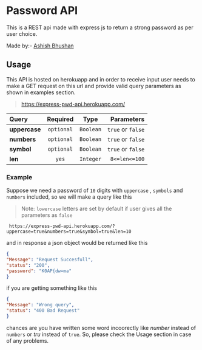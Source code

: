 # **Password API**

This is a REST api made with express js to return a strong password as per user choice. 

Made by:- [Ashish Bhushan](https://github.com/code-withAshish)

## Usage

This API is hosted on herokuapp and in order to receive input user needs to make a GET request on this url and provide valid query parameters as shown in examples section.

> https://express-pwd-api.herokuapp.com/

| Query          |     Required      |   Type    |    Parameters    |
| :---           |    :----:         |   :----:  |       ---:       |
| **uppercase**  |     `optional`    |`Boolean`  | `true` or `false`|
| **numbers**  |     `optional`    |`Boolean`  | `true` or `false`|            
| **symbol**     |     `optional`    |`Boolean`  | `true` or `false`|                
|  **len**       |        `yes`      | `Integer` | `8<=len<=100`    |

### Example

Suppose we need a password of `10` digits with `uppercase` , `symbols` and `numbers` included, so  we will make a query like this

> Note: `lowercase` letters are set by default if user gives all the parameters as `false`


```
 https://express-pwd-api.herokuapp.com/?uppercase=true&numbers=true&symbol=true&len=10
```

and in response a json object would be returned like this 

```json
{
"Message": "Request Succesfull",
"status": "200",
"password": "K0AP{dw=ma"
}
```

if you are getting something like this 

```json
{
"Message": "Wrong query",
"status": "400 Bad Request"
}
```

chances are you have written some word incoorectly like *number* instead of `numbers` or *tru* instead of `true`.
So, please check the Usage section in case of any problems.
